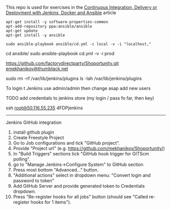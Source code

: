 This repo is used for exercises in the [Continuous Integration, Delivery or Deployment with Jenkins, Docker and Ansible](http://technologyconversations.com/2015/02/11/continuous-integration-delivery-or-deployment-with-jenkins-docker-and-ansible/) article

```
apt-get install -y software-properties-common
apt-add-repository ppa:ansible/ansible
apt-get update
apt-get install -y ansible
```

```
sudo ansible-playbook ansible/cd.yml -c local -v -i "localhost," 
```
cd ansible/
sudo ansible-playbook cd.yml  -v -i prod


https://github.com/factorydirectparty/Shoportunity.git
emekhanikov@thumbtack.net

sudo rm -rf /var/lib/jenkins/plugins
ls -lah /var/lib/jenkins/plugins

To login t Jenkins use admin/admin then change asap
add new users

TODO
add credentials to jenkins store (my login / pass fo far, then key)

ssh root@50.116.55.235
4FDPjenkins


---
Jenkins GitHub integration
1. install github plugin
2. Create Freestyle Project
2. Go to Job configurations and tick "GitHub project".
2. Provide "Project url" (e.g. https://github.com/mekhanikov/Shoportunity/)
2. In "Build Triggers" sections tick "GitHub hook trigger for GITScm polling".
2. go to "Manage Jenkins->Configure System" to GitHub section
3. Press most bottom "Advanced..." button.
4. "Additional actions" select in dropdown menu: "Convert login and password to token"
5. Add GitHub Server and provide generated token to Credentials dropdown.
6. Press "Re-register hooks for all jobs" button (should see "Called re-register hooks for 1 items").